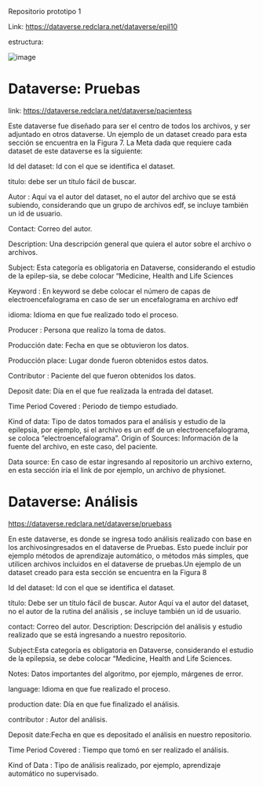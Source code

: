 Repositorio prototipo 1

Link:
https://dataverse.redclara.net/dataverse/epil10


estructura:

![image](https://user-images.githubusercontent.com/99204787/202608753-bf3ad4ee-3619-47f1-a286-f6635667f1da.png)


# Dataverse: Pruebas

link: https://dataverse.redclara.net/dataverse/pacientess

Este dataverse fue diseñado para ser el centro de todos los archivos, y ser adjuntado en otros dataverse. Un ejemplo de un dataset creado para esta sección se encuentra en la Figura 7. La Meta dada que requiere cada dataset de este dataverse es la siguiente:

Id del dataset: Id con el que se identifica el dataset.

titulo: debe ser un título fácil de buscar.

Autor : Aquí va el autor del dataset, no el autor del archivo que se está subiendo, considerando que un grupo de archivos edf, se incluye también un id de usuario.

Contact: Correo del autor.

Description: Una descripción general que quiera el autor sobre el archivo o archivos.

Subject: Esta categoría es obligatoria en Dataverse, considerando el estudio de la epilep-sia, se debe colocar “Medicine, Health and Life Sciences

Keyword : En keyword se debe colocar el número de capas de electroencefalograma en caso de ser un encefalograma en archivo edf

idioma: Idioma en que fue realizado todo el proceso.

Producer : Persona que realizo la toma de datos.

Producción date: Fecha en que se obtuvieron los datos.

Producción place: Lugar donde fueron obtenidos estos datos.

Contributor : Paciente del que fueron obtenidos los datos.

Deposit date: Día en el que fue realizada la entrada del dataset.

Time Period Covered : Periodo de tiempo estudiado.

Kind of data: Tipo de datos tomados para el análisis y estudio de la epilepsia, por ejemplo, si el archivo es un edf de un electroencefalograma, se coloca “electroencefalograma”. Origin of Sources: Información de la fuente del archivo, en este caso, del paciente.

Data source: En caso de estar ingresando al repositorio un archivo externo, en esta sección iría el link de por ejemplo, un archivo de physionet.


# Dataverse: Análisis

https://dataverse.redclara.net/dataverse/pruebass

En este dataverse, es donde se ingresa todo análisis realizado con base en los archivosingresados en el dataverse de Pruebas. Esto puede incluir por ejemplo métodos de aprendizaje automático, o métodos más simples, que utilicen archivos incluidos en el dataverse de pruebas.Un ejemplo de un dataset creado para esta sección se encuentra en la Figura 8

Id del dataset: Id con el que se identifica el dataset.

título: Debe ser un título fácil de buscar. Autor Aquí va el autor del dataset, no el autor de la rutina del análisis , se incluye también un id de usuario.

contact: Correo del autor. Description: Descripción del análisis y estudio realizado que se está ingresando a nuestro repositorio.

Subject:Esta categoría es obligatoria en Dataverse, considerando el estudio de la epilepsia, se debe colocar “Medicine, Health and Life Sciences.

Notes: Datos importantes del algoritmo, por ejemplo, márgenes de error.

language: Idioma en que fue realizado el proceso.

production date: Día en que fue finalizado el análisis.

contributor : Autor del análisis.

Deposit date:Fecha en que es depositado el análisis en nuestro repositorio.

Time Period Covered : Tiempo que tomó en ser realizado el análisis.

Kind of Data : Tipo de análisis realizado, por ejemplo, aprendizaje automático no supervisado.


